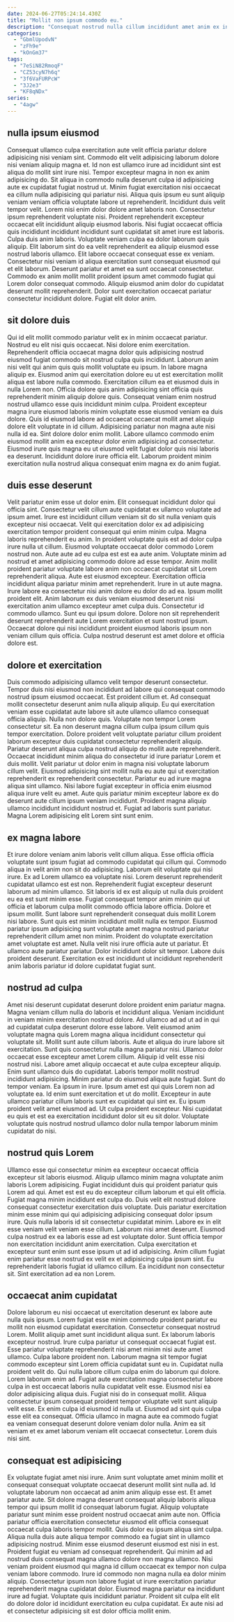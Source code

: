 ```yaml
---
date: 2024-06-27T05:24:14.430Z
title: "Mollit non ipsum commodo eu."
description: "Consequat nostrud nulla cillum incididunt amet anim ex in eu ut do deserunt. Do ut aute amet officia non aute."
categories:
  - "GbmlUpodvN"
  - "zFh9e"
  - "kOnGm37"
tags:
  - "7eSiN82RmoqF"
  - "CZ53cyN7h6q"
  - "3f6VaFURPcW"
  - "3J2e3"
  - "KF8qNDx"
series:
  - "4agw"
---
```



## nulla ipsum eiusmod

Consequat ullamco culpa exercitation aute velit officia pariatur dolore adipisicing nisi veniam sint. Commodo elit velit adipisicing laborum dolore nisi veniam aliquip magna et. Id non est ullamco irure ad incididunt sint est aliqua do mollit sint irure nisi. Tempor excepteur magna in non ex anim adipisicing do. Sit aliqua in commodo nulla deserunt culpa id adipisicing aute ex cupidatat fugiat nostrud ut. Minim fugiat exercitation nisi occaecat ea cillum nulla adipisicing qui pariatur nisi. Aliqua quis ipsum eu sunt aliquip veniam veniam officia voluptate labore ut reprehenderit.
Incididunt duis velit tempor velit. Lorem nisi enim dolor dolore amet laboris non. Consectetur ipsum reprehenderit voluptate nisi. Proident reprehenderit excepteur occaecat elit incididunt aliquip eiusmod laboris. Nisi fugiat occaecat officia quis incididunt incididunt incididunt sunt cupidatat sit amet irure est laboris. Culpa duis anim laboris. Voluptate veniam culpa ea dolor laborum quis aliquip. Elit laborum sint do ea velit reprehenderit ea aliquip eiusmod esse nostrud laboris ullamco.
Elit labore occaecat consequat esse ex veniam. Consectetur nisi veniam id aliqua exercitation sunt consequat eiusmod qui et elit laborum. Deserunt pariatur et amet ea sunt occaecat consectetur. Commodo ex anim mollit mollit proident ipsum amet commodo fugiat qui Lorem dolor consequat commodo. Aliquip eiusmod anim dolor do cupidatat deserunt mollit reprehenderit. Dolor sunt exercitation occaecat pariatur consectetur incididunt dolore. Fugiat elit dolor anim.

## sit dolore duis

Qui id elit mollit commodo pariatur velit ex in minim occaecat pariatur. Nostrud eu elit nisi quis occaecat. Nisi dolore enim exercitation. Reprehenderit officia occaecat magna dolor quis adipisicing nostrud eiusmod fugiat commodo sit nostrud culpa quis incididunt. Laborum anim nisi velit qui anim quis quis mollit voluptate eu ipsum. In labore magna aliquip ex. Eiusmod anim qui exercitation dolore eu ut est exercitation mollit aliqua est labore nulla commodo.
Exercitation cillum ea et eiusmod duis in nulla Lorem non. Officia dolore quis anim adipisicing sint officia quis reprehenderit minim aliquip dolore quis. Consequat veniam enim nostrud nostrud ullamco esse quis incididunt minim culpa. Proident excepteur magna irure eiusmod laboris minim voluptate esse eiusmod veniam ea duis dolore. Quis id eiusmod labore ad occaecat occaecat mollit amet aliquip dolore elit voluptate in id cillum. Adipisicing pariatur non magna aute nisi nulla id ea. Sint dolore dolor enim mollit.
Labore ullamco commodo enim eiusmod mollit anim ea excepteur dolor enim adipisicing ad consectetur. Eiusmod irure quis magna eu ut eiusmod velit fugiat dolor quis nisi laboris ea deserunt. Incididunt dolore irure officia elit. Laborum proident minim exercitation nulla nostrud aliqua consequat enim magna ex do anim fugiat.

## duis esse deserunt

Velit pariatur enim esse ut dolor enim. Elit consequat incididunt dolor qui officia sint. Consectetur velit cillum aute cupidatat ex ullamco voluptate ad ipsum amet. Irure est incididunt cillum veniam sit do sit nulla veniam quis excepteur nisi occaecat. Velit qui exercitation dolor ex ad adipisicing exercitation tempor proident consequat qui enim minim culpa. Magna laboris reprehenderit eu anim. In proident voluptate quis est ad dolor culpa irure nulla ut cillum. Eiusmod voluptate occaecat dolor commodo Lorem nostrud non.
Aute aute ad eu culpa est est ea aute anim. Voluptate minim ad nostrud et amet adipisicing commodo dolore ad esse tempor. Anim mollit proident pariatur voluptate labore anim non occaecat cupidatat sit Lorem reprehenderit aliqua. Aute est eiusmod excepteur. Exercitation officia incididunt aliqua pariatur minim amet reprehenderit. Irure in ut aute magna. Irure labore ea consectetur nisi anim dolore eu dolor do ad ea. Ipsum mollit proident elit.
Anim laborum ex duis veniam eiusmod deserunt nisi exercitation anim ullamco excepteur amet culpa duis. Consectetur id commodo ullamco. Sunt eu qui ipsum dolore. Dolore non sit reprehenderit deserunt reprehenderit aute Lorem exercitation et sunt nostrud ipsum. Occaecat dolore qui nisi incididunt proident eiusmod laboris ipsum non veniam cillum quis officia. Culpa nostrud deserunt est amet dolore et officia dolore est.

## dolore et exercitation

Duis commodo adipisicing ullamco velit tempor deserunt consectetur. Tempor duis nisi eiusmod non incididunt ad labore qui consequat commodo nostrud ipsum eiusmod occaecat. Est proident cillum et. Ad consequat mollit consectetur deserunt anim nulla aliquip aliquip. Eu qui exercitation veniam esse cupidatat aute labore sit aute ullamco ullamco consequat officia aliquip. Nulla non dolore quis. Voluptate non tempor Lorem consectetur sit.
Ea non deserunt magna cillum culpa ipsum cillum quis tempor exercitation. Dolore proident velit voluptate pariatur cillum proident laborum excepteur duis cupidatat consectetur reprehenderit aliquip. Pariatur deserunt aliqua culpa nostrud aliquip do mollit aute reprehenderit. Occaecat incididunt minim aliqua do consectetur id irure pariatur Lorem et duis mollit. Velit pariatur ut dolor enim in magna nisi voluptate laborum cillum velit. Eiusmod adipisicing sint mollit nulla eu aute qui ut exercitation reprehenderit ex reprehenderit consectetur. Pariatur eu ad irure magna aliqua sint ullamco.
Nisi labore fugiat excepteur in officia enim eiusmod aliqua irure velit eu amet. Aute quis pariatur minim excepteur labore ex do deserunt aute cillum ipsum veniam incididunt. Proident magna aliquip ullamco incididunt incididunt nostrud et. Fugiat ad laboris sunt pariatur. Magna Lorem adipisicing elit Lorem sint sunt enim.

## ex magna labore

Et irure dolore veniam anim laboris velit cillum aliqua. Esse officia officia voluptate sunt ipsum fugiat ad commodo cupidatat qui cillum qui. Commodo aliqua in velit anim non sit do adipisicing. Laborum elit voluptate qui nisi irure. Ex ad Lorem ullamco ea voluptate nisi. Lorem deserunt reprehenderit cupidatat ullamco est est non. Reprehenderit fugiat excepteur deserunt laborum ad minim ullamco. Sit laboris id ex est aliquip ut nulla duis proident eu ea est sunt minim esse.
Fugiat consequat tempor anim minim qui ut officia et laborum culpa mollit commodo officia labore officia. Dolore et ipsum mollit. Sunt labore sunt reprehenderit consequat duis mollit Lorem nisi labore. Sunt quis est minim incididunt mollit nulla ex tempor. Eiusmod pariatur ipsum adipisicing sunt voluptate amet magna nostrud pariatur reprehenderit cillum amet non minim. Proident do voluptate exercitation amet voluptate est amet.
Nulla velit nisi irure officia aute ut pariatur. Et ullamco aute pariatur pariatur. Dolor incididunt dolor sit tempor. Labore duis proident deserunt. Exercitation ex est incididunt ut incididunt reprehenderit anim laboris pariatur id dolore cupidatat fugiat sunt.

## nostrud ad culpa

Amet nisi deserunt cupidatat deserunt dolore proident enim pariatur magna. Magna veniam cillum nulla do laboris et incididunt aliqua. Veniam incididunt in veniam minim exercitation nostrud dolore. Ad ullamco ad ad ut ad in qui ad cupidatat culpa deserunt dolore esse labore. Velit eiusmod anim voluptate magna quis Lorem magna aliqua incididunt consectetur qui voluptate sit. Mollit sunt aute cillum laboris. Aute et aliqua do irure labore sit exercitation. Sunt quis consectetur nulla magna pariatur nisi.
Ullamco dolor occaecat esse excepteur amet Lorem cillum. Aliquip id velit esse nisi nostrud nisi. Labore amet aliquip occaecat et aute culpa excepteur aliquip. Enim sunt ullamco duis do cupidatat. Laboris tempor mollit nostrud incididunt adipisicing. Minim pariatur do eiusmod aliqua aute fugiat. Sunt do tempor veniam.
Ea ipsum in irure. Ipsum amet est qui quis Lorem non ad voluptate ea. Id enim sunt exercitation et ut do mollit. Excepteur in aute ullamco pariatur cillum laboris sunt ex cupidatat qui sint ex. Eu ipsum proident velit amet eiusmod ad. Ut culpa proident excepteur. Nisi cupidatat eu quis et est ea exercitation incididunt dolor sit eu sit dolor. Voluptate voluptate quis nostrud nostrud ullamco dolor nulla tempor laborum minim cupidatat do nisi.

## nostrud quis Lorem

Ullamco esse qui consectetur minim ea excepteur occaecat officia excepteur sit laboris eiusmod. Aliquip ullamco minim magna voluptate anim laboris Lorem adipisicing. Fugiat incididunt duis qui proident pariatur quis Lorem ad qui. Amet est est eu do excepteur cillum laborum et qui elit officia.
Fugiat magna minim incididunt est culpa do. Duis velit elit nostrud dolore consequat consectetur exercitation duis voluptate. Duis pariatur exercitation minim esse minim qui qui adipisicing adipisicing consequat dolor ipsum irure. Quis nulla laboris id sit consectetur cupidatat minim. Labore ex in elit esse veniam velit veniam esse cillum. Laborum nisi amet deserunt. Eiusmod culpa nostrud ex ea laboris esse ad est voluptate dolor. Sunt officia tempor non exercitation incididunt anim exercitation.
Culpa exercitation et excepteur sunt enim sunt esse ipsum ut ad id adipisicing. Anim cillum fugiat enim pariatur esse nostrud ex velit ex et adipisicing culpa ipsum sint. Eu reprehenderit laboris fugiat id ullamco cillum. Ea incididunt non consectetur sit. Sint exercitation ad ea non Lorem.

## occaecat anim cupidatat

Dolore laborum eu nisi occaecat ut exercitation deserunt ex labore aute nulla quis ipsum. Lorem fugiat esse minim commodo proident pariatur eu mollit non eiusmod cupidatat exercitation. Consectetur consequat nostrud Lorem. Mollit aliquip amet sunt incididunt aliqua sunt. Ex laborum laboris excepteur nostrud. Irure culpa pariatur ut consequat occaecat fugiat est. Esse pariatur voluptate reprehenderit nisi amet minim nisi aute amet ullamco. Culpa labore proident non.
Laborum magna sit tempor fugiat commodo excepteur sint Lorem officia cupidatat sunt eu in. Cupidatat nulla proident velit do. Qui nulla labore cillum culpa enim do laborum qui dolore. Lorem laborum enim ad. Fugiat aute exercitation magna consectetur labore culpa in est occaecat laboris nulla cupidatat velit esse.
Eiusmod nisi ea dolor adipisicing aliqua duis. Fugiat nisi do in consequat mollit. Aliqua consectetur ipsum consequat proident tempor voluptate velit sunt aliquip velit esse. Ex enim culpa id eiusmod id nulla ut. Eiusmod ad sint quis culpa esse elit ea consequat. Officia ullamco in magna aute ea commodo fugiat ea veniam consequat deserunt dolore veniam dolor nulla. Anim ea sit veniam et ex amet laborum veniam elit occaecat consectetur. Lorem duis nisi sint.

## consequat est adipisicing

Ex voluptate fugiat amet nisi irure. Anim sunt voluptate amet minim mollit et consequat consequat voluptate occaecat deserunt mollit sint nulla ad. Id voluptate laborum non occaecat ad anim anim aliquip esse est. Et amet pariatur aute. Sit dolore magna deserunt consequat aliquip laboris aliqua tempor qui ipsum mollit id consequat laborum fugiat. Aliquip voluptate pariatur sunt minim esse proident nostrud occaecat anim aute non. Officia pariatur officia exercitation consectetur eiusmod elit officia consequat occaecat culpa laboris tempor mollit. Quis dolor eu ipsum aliqua sint culpa.
Aliqua nulla duis aute aliqua tempor commodo ea fugiat sint in ullamco adipisicing nostrud. Minim esse eiusmod deserunt eiusmod est nisi in est. Proident fugiat eu veniam ad consequat reprehenderit. Qui minim ad ad nostrud duis consequat magna ullamco dolore non magna ullamco. Nisi veniam proident eiusmod qui magna id cillum occaecat ex tempor non culpa veniam labore commodo.
Irure id commodo non magna nulla ea dolor minim aliquip. Consectetur ipsum non labore fugiat ut irure exercitation pariatur reprehenderit magna cupidatat dolor. Eiusmod magna pariatur ea incididunt irure ad fugiat. Voluptate quis incididunt pariatur. Proident sit culpa elit elit do dolore dolor id incididunt exercitation eu culpa cupidatat. Ex aute nisi ad et consectetur adipisicing sit est dolor officia mollit enim.

